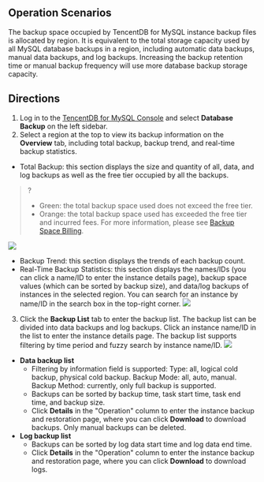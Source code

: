 ## Operation Scenarios
The backup space occupied by TencentDB for MySQL instance backup files is allocated by region. It is equivalent to the total storage capacity used by all MySQL database backups in a region, including automatic data backups, manual data backups, and log backups. Increasing the backup retention time or manual backup frequency will use more database backup storage capacity.

## Directions
1. Log in to the [TencentDB for MySQL Console](https://console.cloud.tencent.com/cdb) and select **Database Backup** on the left sidebar.
2. Select a region at the top to view its backup information on the **Overview** tab, including total backup, backup trend, and real-time backup statistics.
 - Total Backup: this section displays the size and quantity of all, data, and log backups as well as the free tier occupied by all the backups. 
>?
>- Green: the total backup space used does not exceed the free tier.
>- Orange: the total backup space used has exceeded the free tier and incurred fees. For more information, please see [Backup Space Billing](https://intl.cloud.tencent.com/document/product/236/32344).
>
![](https://main.qcloudimg.com/raw/e9489e74614d7708d357de6943837c3c.png)
 - Backup Trend: this section displays the trends of each backup count.
 - Real-Time Backup Statistics: this section displays the names/IDs (you can click a name/ID to enter the instance details page), backup space values (which can be sorted by backup size), and data/log backups of instances in the selected region. You can search for an instance by name/ID in the search box in the top-right corner.
![](https://main.qcloudimg.com/raw/0587e4f22b33960c349b2e2dbbe81d10.png)
3. Click the **Backup List** tab to enter the backup list. The backup list can be divided into data backups and log backups. Click an instance name/ID in the list to enter the instance details page. The backup list supports filtering by time period and fuzzy search by instance name/ID.
![](https://main.qcloudimg.com/raw/bf90904f3170c4bc0316a64c9492f3ed.png)
 - **Data backup list**
    - Filtering by information field is supported:
Type: all, logical cold backup, physical cold backup.
Backup Mode: all, auto, manual.
Backup Method: currently, only full backup is supported.
    - Backups can be sorted by backup time, task start time, task end time, and backup size.
    - Click **Details** in the "Operation" column to enter the instance backup and restoration page, where you can click **Download** to download backups. Only manual backups can be deleted.
 - **Log backup list**
    - Backups can be sorted by log data start time and log data end time.
    - Click **Details** in the "Operation" column to enter the instance backup and restoration page, where you can click **Download** to download logs.

